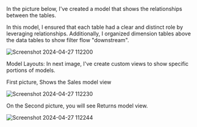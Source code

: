 In the picture below, I've created a model that shows the relationships between the tables.

In this model, I ensured that each table had a clear and distinct role by leveraging relationships. Additionally, I organized dimension tables above the data tables to show filter flow "downstream".

![Screenshot 2024-04-27 112200](https://github.com/Parniaahmadi/BI-Project/assets/129201205/d47d9cbe-fbbe-4d34-9656-744008137b68)


Model Layouts: In next image, I've create custom views to show specific portions of models.

First picture, Shows the Sales model view

![Screenshot 2024-04-27 112230](https://github.com/Parniaahmadi/BI-Project/assets/129201205/1ae251ef-faba-43f1-8722-43df342be7f1)

On the Second picture, you will see Returns model view.

![Screenshot 2024-04-27 112244](https://github.com/Parniaahmadi/BI-Project/assets/129201205/f91f7d39-c11a-488a-95ef-20946f381b33)



